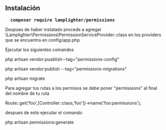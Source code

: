

<h2>Instalación</h2> 

<pre>
  <strong>composer require lamplighter/permissions</strong>
</pre>



Despues de haber instalado procede a agregar \Lamplighter\Permissions\PermissionServiceProvider::class en los providers que se encuentra en config/app.php


Ejecutar los siguientes comandos

php artisan vendor:pusblish--tag="permissions-config"

php artisan vendor:publish --tag="permissions-migrations"

php artisan migrate

Para agregar tus rutas a los permisos se debe poner "permissions" al final del nombre de tu ruta

Route::get('foo',[Controller::class,'foo'])->name('foo:permissions');

despues de esto ejecutar el comando

php artisan permissions:generate







